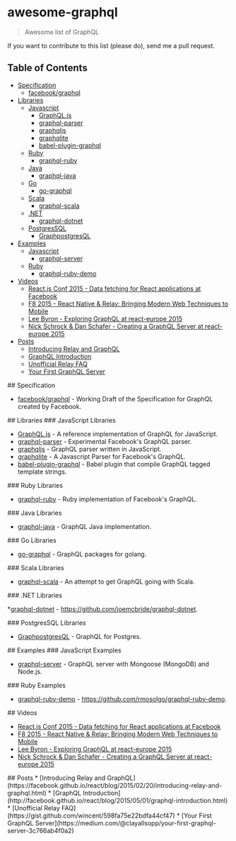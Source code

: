 # awesome-graphql

> Awesome list of GraphQL

If you want to contribute to this list (please do), send me a pull request.

## Table of Contents

<!-- MarkdownTOC depth=4 -->

- [Specification](#spec)
    - [facebook/graphql](http://facebook.github.io/graphql/)
- [Libraries](#lib)
    - [Javascript](#lib-js)
        - [GraphQL.js](https://github.com/graphql/graphql-js)
        - [graphql-parser](https://github.com/ooflorent/graphql-parser)
        - [graphqljs](https://github.com/cobbweb/graphqljs)
        - [graphqlite](https://github.com/madjam002/graphqlite)
        - [babel-plugin-graphql](https://github.com/ooflorent/babel-plugin-graphql)
    - [Ruby](#lib-rb)
        - [graphql-ruby](https://github.com/rmosolgo/graphql-ruby)
    - [Java](#lib-java)
        - [graphql-java](https://github.com/andimarek/graphql-java)
    - [Go](#lib-go)
        - [go-graphql](https://github.com/cryptix/go-graphql)
    - [Scala](#lib-scala)
        - [graphql-scala](https://github.com/hrosenhorn/graphql-scala)
    - [.NET](#lib-dotnet)
        - [graphql-dotnet](https://github.com/joemcbride/graphql-dotnet)
    - [PostgresSQL](#lib-pgsql)
        - [GraphpostgresQL](https://github.com/solidsnack/GraphpostgresQL)
- [Examples](#example)
    - [Javascript](#example-js)
        - [graphql-server](https://github.com/RisingStack/graphql-server)
    - [Ruby](#example-rb)
        - [graphql-ruby-demo](https://github.com/rmosolgo/graphql-ruby-demo)
- [Videos](#video)
    - [React.js Conf 2015 - Data fetching for React applications at Facebook](https://www.youtube.com/watch?v=9sc8Pyc51uU)
    - [F8 2015 - React Native & Relay: Bringing Modern Web Techniques to Mobile](https://www.youtube.com/watch?v=X6YbAKiLCLU)
    - [Lee Byron - Exploring GraphQL at react-europe 2015](https://www.youtube.com/watch?v=WQLzZf34FJ8)
    - [Nick Schrock & Dan Schafer - Creating a GraphQL Server at react-europe 2015](https://www.youtube.com/watch?v=gY48GW87Feo)
- [Posts](#post)
    - [Introducing Relay and GraphQL](https://facebook.github.io/react/blog/2015/02/20/introducing-relay-and-graphql.html)
    - [GraphQL Introduction](http://facebook.github.io/react/blog/2015/05/01/graphql-introduction.html)
    - [Unofficial Relay FAQ](https://gist.github.com/wincent/598fa75e22bdfa44cf47)
    - [Your First GraphQL Server](https://medium.com/@clayallsopp/your-first-graphql-server-3c766ab4f0a2)

<!-- /MarkdownTOC -->

<a name="spec" />
## Specification

* [facebook/graphql](http://facebook.github.io/graphql/) - Working Draft of the Specification for GraphQL created by Facebook.

<a name="lib" />
## Libraries

<a name="lib-js" />
### JavaScript Libraries

* [GraphQL.js](https://github.com/graphql/graphql-js) - A reference implementation of GraphQL for JavaScript.
* [graphql-parser](https://github.com/ooflorent/graphql-parser) - Experimental Facebook's GraphQL parser.
* [graphqljs](https://github.com/cobbweb/graphqljs) - GraphQL parser written in JavaScript.
* [graphqlite](https://github.com/madjam002/graphqlite) - A Javascript Parser for Facebook's GraphQL.
* [babel-plugin-graphql](https://github.com/ooflorent/babel-plugin-graphql) - Babel plugin that compile GraphQL tagged template strings.
 
<a name="lib-rb" />
### Ruby Libraries

* [graphql-ruby](https://github.com/rmosolgo/graphql-ruby) - Ruby implementation of Facebook's GraphQL.

<a name="lib-java" />
### Java Libraries

* [graphql-java](https://github.com/andimarek/graphql-java) - GraphQL Java implementation.

<a name="lib-go" />
### Go Libraries

* [go-graphql](https://github.com/cryptix/go-graphql) - GraphQL packages for golang.

<a name="lib-scala" />
### Scala Libraries

* [graphql-scala](https://github.com/hrosenhorn/graphql-scala) - An attempt to get GraphQL going with Scala.

<a name="lib-dotnet" />
### .NET Libraries

*[graphql-dotnet](https://github.com/joemcbride/graphql-dotnet) - https://github.com/joemcbride/graphql-dotnet.

<a name="lib-pgsql" />
### PostgresSQL Libraries

* [GraphpostgresQL](https://github.com/solidsnack/GraphpostgresQL) - GraphQL for Postgres.

<a name="example" />
## Examples

<a name="example-js" />
### JavaScript Examples

* [graphql-server](https://github.com/RisingStack/graphql-server) - GraphQL server with Mongoose (MongoDB) and Node.js.

<a name="example-rb" />
### Ruby Examples

* [graphql-ruby-demo](https://github.com/rmosolgo/graphql-ruby-demo) - https://github.com/rmosolgo/graphql-ruby-demo.

<a name="video" />
## Videos

* [React.js Conf 2015 - Data fetching for React applications at Facebook](https://www.youtube.com/watch?v=9sc8Pyc51uU)
* [F8 2015 - React Native & Relay: Bringing Modern Web Techniques to Mobile](https://www.youtube.com/watch?v=X6YbAKiLCLU)
* [Lee Byron - Exploring GraphQL at react-europe 2015](https://www.youtube.com/watch?v=WQLzZf34FJ8)
* [Nick Schrock & Dan Schafer - Creating a GraphQL Server at react-europe 2015](https://www.youtube.com/watch?v=gY48GW87Feo)

<a name="post" />
## Posts
* [Introducing Relay and GraphQL](https://facebook.github.io/react/blog/2015/02/20/introducing-relay-and-graphql.html)
* [GraphQL Introduction](http://facebook.github.io/react/blog/2015/05/01/graphql-introduction.html)
* [Unofficial Relay FAQ](https://gist.github.com/wincent/598fa75e22bdfa44cf47)
* [Your First GraphQL Server](https://medium.com/@clayallsopp/your-first-graphql-server-3c766ab4f0a2)
